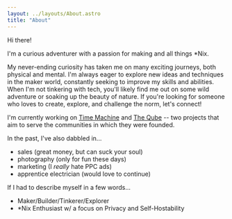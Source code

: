 ```yaml
---
layout: ../layouts/About.astro
title: "About"
---
```


Hi there!

I'm a curious adventurer with a passion for making and all things \*Nix.

My never-ending curiosity has taken me on many exciting journeys, both physical and mental.
I'm always eager to explore new ideas and techniques in the maker world, constantly seeking to improve my skills and abilities.
When I'm not tinkering with tech, you'll likely find me out on some wild adventure or soaking up the beauty of nature.
If you're looking for someone who loves to create, explore, and challenge the norm, let's connect!

I'm currently working on [Time Machine](time-machine) and [The Qube](theqube) --
two projects that aim to serve the communities in which they were founded.

In the past, I've also dabbled in...

- sales (great money, but can suck your soul)
- photography (only for fun these days)
- marketing (I _really_ hate PPC ads)
- apprentice electrician (would love to continue)

If I had to describe myself in a few words...

- Maker/Builder/Tinkerer/Explorer
- \*Nix Enthusiast w/ a focus on Privacy and Self-Hostability

[time-machine]: https://timemachine.love "Time Machine"
[theqube]: https://theqube.app "The Qube"
